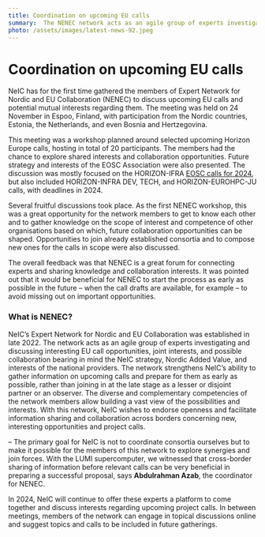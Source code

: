 ```yaml
---
title: Coordination on upcoming EU calls 
summary:  The NENEC network acts as an agile group of experts investigating and discussing interesting EU call opportunities, joint interests, and possible collaboration. NeIC has for the first time gathered the members of the network to discuss upcoming EU calls and potential mutual interests regarding them.
photo: /assets/images/latest-news-92.jpeg
---
```


Coordination on upcoming EU calls 
===========================

NeIC has for the first time gathered the members of Expert Network for Nordic and EU Collaboration (NENEC) to discuss upcoming EU calls and potential mutual interests regarding them. The meeting was held on 24 November in Espoo, Finland, with participation from the Nordic countries, Estonia, the Netherlands, and even Bosnia and Hertzegovina. 

This meeting was a workshop planned around selected upcoming Horizon Europe calls, hosting in total of 20 participants. The members had the chance to explore shared interests and collaboration opportunities. Future strategy and interests of the EOSC Association were also presented. The discussion was mostly focused on the HORIZON-IFRA [EOSC calls for 2024](https://eosc.eu/calls-grants/), but also included HORIZON-INFRA DEV,  TECH, and HORIZON-EUROHPC-JU calls, with deadlines in 2024. 

Several fruitful discussions took place. As the first NENEC workshop, this was a great opportunity for the network members to get to know each other and to gather knowledge on the scope of interest and competence of other organisations based on which, future collaboration opportunities can be shaped. Opportunities to join already established consortia and to compose new ones for the calls in scope were also discussed.

The overall feedback was that NENEC is a great forum for connecting experts and sharing knowledge and collaboration interests. It was pointed out that it would be beneficial for NENEC to start the process as early as possible in the future – when the call drafts are available, for example – to avoid missing out on important opportunities.

### What is NENEC? 
NeIC’s Expert Network for Nordic and EU Collaboration was established in late 2022. The network acts as an agile group of experts investigating and discussing interesting EU call opportunities, joint interests, and possible collaboration bearing in mind the NeIC strategy, Nordic Added Value, and interests of the national providers. The network strengthens NeIC’s ability to gather information on upcoming calls and prepare for them as early as possible, rather than joining in at the late stage as a lesser or disjoint partner or an observer. The diverse and complementary competencies of the network members allow building a vast view of the possibilities and interests. With this network, NeIC wishes to endorse openness and facilitate information sharing and collaboration across borders concerning new, interesting opportunities and project calls. 

– The primary goal for NeIC is not to coordinate consortia ourselves but to make it possible for the members of this network to explore synergies and join forces. With the LUMI supercomputer, we witnessed that cross-border sharing of information before relevant calls can be very beneficial in preparing a successful proposal, says **Abdulrahman Azab**, the coordinator for NENEC.

In 2024, NeIC will continue to offer these experts a platform to come together and discuss interests regarding upcoming project calls. In between meetings, members of the network can engage in topical discussions online and suggest topics and calls to be included in future gatherings.

